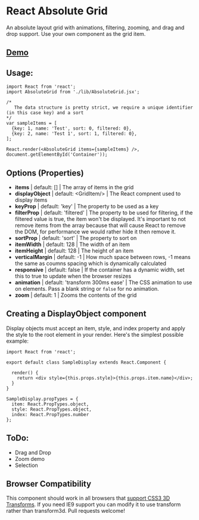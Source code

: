 React Absolute Grid
===================
An absolute layout grid with animations, filtering, zooming, and drag and drop support. Use your own component as the grid item.

[Demo](http://jrowny.github.io/react-absolute-grid/demo/)
------

Usage:
------

    import React from 'react';
    import AbsoluteGrid from './lib/AbsoluteGrid.jsx';
    
    /*
       The data structure is pretty strict, we require a unique identifier (in this case key) and a sort
    */
    var sampleItems = [
      {key: 1, name: 'Test', sort: 0, filtered: 0},
      {key: 2, name: 'Test 1', sort: 1, filtered: 0},
    ];
     
    React.render(<AbsoluteGrid items={sampleItems} />, document.getElementById('Container'));
    

Options (Properties)
------

  * **items** | default: [] | The array of items in the grid
  * **displayObject** | default: &lt;GridItem/&gt; | The React compnent used to display items
  * **keyProp** | default: 'key' | The property to be used as a key 
  * **filterProp** | default: 'filtered' | The property to be used for filtering, if the filtered value is true, the item won't be displayed. It's important to not remove items from the array because that will cause React to remove the DOM, for performance we would rather hide it then remove it.
  * **sortProp** | default: 'sort' | The property to sort on
  * **itemWidth** | default: 128 | The width of an item
  * **itemHeight** | default: 128 | The height of an item
  * **verticalMargin** | default: -1 | How much space between rows, -1 means the same as coumns spacing which is dynamically calculated
  * **responsive** | default: false | If the container has a dynamic width, set this to true to update when the browser resizes
  * **animation** | default: 'transform 300ms ease' | The CSS animation to use on elements. Pass a blank string or `false` for no animation.
  * **zoom** | default: 1 | Zooms the contents of the grid

Creating a DisplayObject component
------
Display objects must accept an item, style, and index property and apply the style to the root element in your render. Here's the simplest possible example:

    import React from 'react';

    export default class SampleDisplay extends React.Component {

      render() {
        return <div style={this.props.style}>{this.props.item.name}</div>;
      }
    }

    SampleDisplay.propTypes = {
      item: React.PropTypes.object,
      style: React.PropTypes.object,
      index: React.PropTypes.number
    };

ToDo:
-----

 * Drag and Drop
 * Zoom demo
 * Selection

Browser Compatibility
-----
This component should work in all browsers that [support CSS3 3D Transforms](http://caniuse.com/#feat=transforms3d). If you need IE9 support you can modify it to use transform rather than transform3d. Pull requests welcome!

